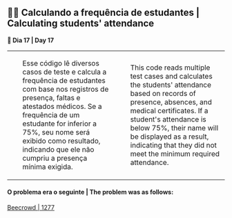 <h2>🧑‍🎓 Calculando a frequência de estudantes | Calculating students' attendance</h2>

<p><strong>📌 Dia 17 | Day 17</strong></p>
<table>
  <tr>
    <td>
      <ul>
        <p>Esse código lê diversos casos de teste e calcula a frequência de estudantes com base nos registros de presença, faltas e atestados médicos. Se a frequência de um estudante for inferior a 75%, seu nome será exibido como resultado, indicando que ele não cumpriu a presença mínima exigida.</p>
      </ul>
    </td>
    <td>
      <ul>
        <p>This code reads multiple test cases and calculates the students' attendance based on records of presence, absences, and medical certificates. If a student's attendance is below 75%, their name will be displayed as a result, indicating that they did not meet the minimum required attendance.</p>
      </ul>
    </td>
  </tr>
</table>

<h4>O problema era o seguinte | The problem was as follows:</h4>
<a href="https://www.beecrowd.com.br/judge/pt/problems/view/1277">Beecrowd | 1277</a>
